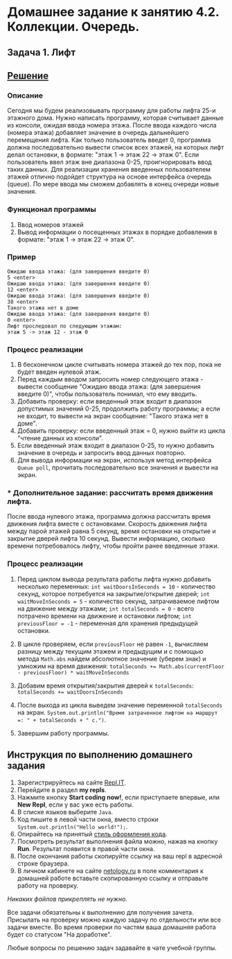 # Домашнее задание к занятию 4.2. Коллекции. Очередь.
## Задача 1. Лифт
## [Решение](https://github.com/MarselFazlyev/MarselFazlyev/tree/master/java-homeworks/queue/4.2.1/src)

### Описание
Сегодня мы будем реализовывать программу для работы лифта 25-и этажного дома.
Нужно написать программу, которая считывает данные из консоли, ожидая ввода номера этажа. После ввода каждого числа (номера этажа) добавляет значение в очередь дальнейшего перемещения лифта.
Как только пользователь введет 0, программа должна последовательно вывести список всех этажей, на которых лифт делал остановки, в формате: "этаж 1 -> этаж 22 -> этаж 0". 
Если пользователь ввел этаж вне диапазона 0-25, проигнорировать ввод таких данных.
Для реализации хранения введенных пользователем этажей отлично подойдет структура на основе интерфейса очередь (queue). По мере ввода мы сможем добавлять в конец очереди новые значения.

### Функционал программы
1. Ввод номеров этажей
2. Вывод информации о посещенных этажах в порядке добавления в формате: "этаж 1 -> этаж 22 -> этаж 0".

### Пример
```
Ожидаю ввода этажа: (для завершения введите 0)
5 <enter>
Ожидаю ввода этажа: (для завершения введите 0)
12 <enter>
Ожидаю ввода этажа: (для завершения введите 0)
38 <enter>
Такого этажа нет в доме
Ожидаю ввода этажа: (для завершения введите 0)
0 <enter>
Лифт проследовал по следующим этажам:
этаж 5 -> этаж 12 - этаж 0   
```

### Процесс реализации

1. В бесконечном цикле считывать номера этажей до тех пор, пока не будет введен нулевой этаж.
2. Перед каждым вводом запросить номер следующего этажа - вывести сообщение "Ожидаю ввода этажа: (для завершения введите 0)", чтобы пользователь понимал, что ему вводить.
3. Добавить проверку: если введенный этаж входит в диапазон допустимых значений 0-25, продолжить работу программы; а если не входит, то вывести на экран сообщение: "Такого этажа нет в доме".
4. Добавить проверку: если введенный этаж = 0, нужно выйти из цикла "чтение данных из консоли".
5. Если введенный этаж входит в диапазон 0-25, то нужно добавить значение в очередь и запросить ввод данных повторно.
6. Для вывода информации на экран, используя метод интерфейса `Queue poll`, прочитать последовательно все значения и вывести на экран.

### * Дополнительное задание: рассчитать время движения лифта. 

После ввода нулевого этажа, программа должна рассчитать время движения лифта вместе с остановками. Скорость движения лифта между парой этажей равна 5 секунд, время остановки на открытие и закрытие дверей лифта 10 секунд. Вывести информацию, сколько времени потребовалось лифту, чтобы пройти ранее введенные этажи.

### Процесс реализации

1. Перед циклом вывода результата работы лифта нужно добавить несколько переменных:
`int waitDoorsInSeconds = 10` - количество секунд, которое потребуется на закрытие/открытие дверей;
`int waitMoveInSeconds = 5` - количество секунд, затрачиваемое лифтом на движение между этажами;
`int totalSeconds = 0` - всего потрачено времени на движение и остановки лифтом;
`int previousFloor = -1` - переменная для хранения предыдущей остановки.

2. В цикле проверяем, если `previousFloor` не равен `-1`, вычисляем разницу между текущим этажем и предыдущим и с 
помощью метода `Math.abs` найдем абсолютное значение (уберем знак) и умножим на время движения:
`totalSeconds += Math.abs(currentFloor - previousFloor) * waitMoveInSeconds`

3. Добавим время открытия/закрытия дверей к `totalSeconds`:
`totalSeconds += waitDoorsInSeconds`

4. После выхода из цикла выведем значение переменной `totalSeconds` на экран.
`System.out.println("Время затраченное лифтом на маршрут =: " + totalSeconds + " с.")`.

5. Завершим работу программы.

## Инструкция по выполнению домашнего задания

1. Зарегистрируйтесь на сайте [Repl.IT](http://repl.it/).
2. Перейдите в раздел **my repls**.
3. Нажмите кнопку **Start coding now!**, если приступаете впервые, или **New Repl**, если у вас уже есть работы.
4. В списке языков выберите `Java`.
5. Код пишите в левой части окна, вместо строки `System.out.println("Hello world!");`.
6. Опирайтесь на принятый [стиль оформления кода](https://github.com/netology-code/codestyle/blob/master/java/README.md).
7. Посмотреть результат выполнения файла можно, нажав на кнопку **Run**. Результат появится в правой части окна.
8. После окончания работы скопируйте ссылку на ваш repl в адресной строке браузера.
9. В личном кабинете на сайте [netology.ru](http://netology.ru/) в поле комментария к домашней работе вставьте скопированную ссылку и отправьте работу на проверку.

*Никаких файлов прикреплять не нужно.*

Все задачи обязательны к выполнению для получения зачета. Присылать на проверку можно каждую задачу по отдельности или все задачи вместе. Во время проверки по частям ваша домашняя работа будет со статусом "На доработке".

Любые вопросы по решению задач задавайте в чате учебной группы.
